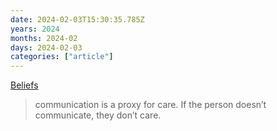 ```yaml
---
date: 2024-02-03T15:30:35.785Z
years: 2024
months: 2024-02
days: 2024-02-03
categories: ["article"]
---
```

[Beliefs](https://podviaznikov.com/beliefs)

> communication is a proxy for care. If the person doesn’t communicate, they don’t care.
